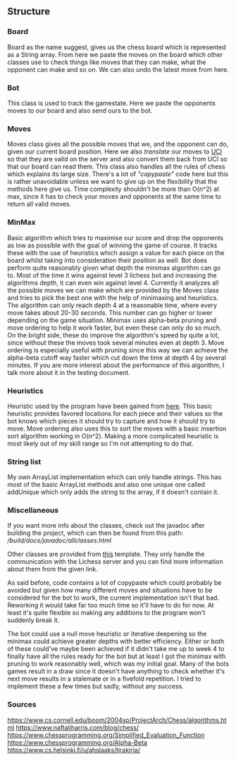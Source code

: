 ## Structure

### Board

Board as the name suggest, gives us the chess board which is represented as a String array. From here we paste the moves on the board which other classes use to check things like moves that they can make, what the opponent can make and so on. We can also undo the latest move from here.

### Bot

This class is used to track the gamestate. Here we paste the opponents moves to our board and also send ours to the bot.

### Moves

Moves class gives all the possible moves that we, and the opponent can do, given our current board position. Here we also *translate* our moves to [UCI](https://en.wikipedia.org/wiki/Universal_Chess_Interface) so that they are valid on the server and also convert them back from UCI so that our board can read them.
This class also handles all the rules of chess which explains its large size. There's a lot of *"copypaste"* code here but this is rather unavoidable unless we want to give up on the flexibility that the methods here give us. Time complexity shouldn't be more than O(n^2) at max, since it has to check your moves and opponents at the same time to return all valid moves.

### MinMax

Basic algorithm which tries to maximise our score and drop the opponents as low as possible with the goal of winning the game of course. It tracks these with the use of heuristics which assign a value for each piece on the board whilst taking into consideration their position as well. Bot does perform quite reasonably given what depth the minimax algorithm can go to. Most of the time it wins against level 3 lichess bot and increasing the algorithms depth, it can even win against level 4.
Currently it analyzes all the possible moves we can make which are provided by the Moves class and tries to pick the best one with the help of minimaxing and heuristics. The algorithm can only reach depth 4 at a reasonable time, where every move takes about 20-30 seconds. This number can go higher or lower depending on the game situation. Minimax uses alpha-beta pruning and move ordering to help it work faster, but even these can only do so much. On the bright side, these do improve the algorithm's speed by quite a lot, since without these the moves took several minutes even at depth 3. Move ordering is especially useful with pruning since this way we can achieve the alpha-beta cutoff way faster which cut down the time at depth 4 by several minutes. If you are more interest about the performance of this algorithm, I talk more about it in the testing document.

### Heuristics

Heuristic used by the program have been gained from [here](https://www.chessprogramming.org/Simplified_Evaluation_Function). This basic heuristic provides favored locations for each piece and their values so the bot knows which pieces it should try to capture and how it should try to move. Move ordering also uses this to sort the moves with a basic insertion sort algorithm working in O(n^2). Making a more complicated heuristic is most likely out of my skill range so I'm not attempting to do that.

### String list

My own ArrayList implementation which can only handle strings. This has most of the basic ArrayList methods and also one unique one called addUnique which only adds the string to the array, if it doesn't contain it.

### Miscellaneous

If you want more info about the classes, check out the javadoc after building the project, which can then be found from this path: */build/docs/javadoc/allclasses.html*

Other classes are provided from [this](https://github.com/TiraLabra/chess) template. They only handle the communication with the Lichess server and you can find more information about them from the given link.

As said before, code contains a lot of copypaste which could probably be avoided but given how many different moves and situations have to be considered for the bot to work, the current implementation isn't that bad. Reworking it would take far too much time so it'll have to do for now. At least it's quite flexible so making any additions to the program won't suddenly break it.

The bot could use a null move heuristic or iterative deepening so the minimax could achieve greater depths with better efficiency. Either or both of these could've maybe been achieved if it didn't take me up to week 4 to finally have all the rules ready for the bot but at least I got the minimax with pruning to work reasonably well, which was my initial goal. Many of the bots games result in a draw since it doesn't have anything to check whether it's next move results in a stalemate or in a fivefold repetition. I tried to implement these a few times but sadly, without any success.

### Sources
https://www.cs.cornell.edu/boom/2004sp/ProjectArch/Chess/algorithms.html
https://www.naftaliharris.com/blog/chess/
https://www.chessprogramming.org/Simplified_Evaluation_Function
https://www.chessprogramming.org/Alpha-Beta
https://www.cs.helsinki.fi/u/ahslaaks/tirakirja/
